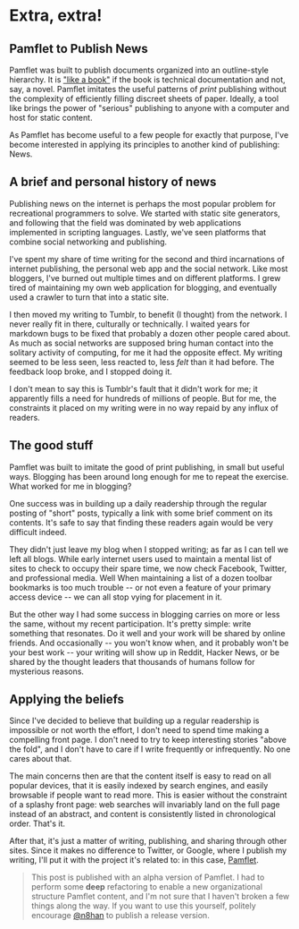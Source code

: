 Extra, extra! 
=============

Pamflet to Publish News
-----------------------

Pamflet was built to publish documents organized into an outline-style hierarchy. It is ["like a book"][1] if the book is technical documentation and not, say, a novel. Pamflet imitates the useful patterns of *print* publishing without the complexity of efficiently filling discreet sheets of paper. Ideally, a tool like brings the power of "serious" publishing to anyone with a computer and host for static content.

As Pamflet has become useful to a few people for exactly that purpose, I've become interested in applying its principles to another kind of publishing: News.

A brief and personal history of news
------------------------------------

Publishing news on the internet is perhaps the most popular problem for recreational programmers to solve. We started with static site generators, and following that the field was dominated by web applications implemented in scripting languages. Lastly, we've seen platforms that combine social networking and publishing.

I've spent my share of time writing for the second and third incarnations of internet publishing, the personal web app and the social network. Like most bloggers, I've burned out multiple times and on different platforms. I grew tired of maintaining my own web application for blogging, and eventually used a crawler to turn that into a static site.

I then moved my writing to Tumblr, to benefit (I thought) from the network. I never really fit in there, culturally or technically. I waited years for markdown bugs to be fixed that probably a dozen other people cared about. As much as social networks are supposed bring human contact into the solitary activity of computing, for me it had the opposite effect. My writing seemed to be less seen, less reacted to, less *felt* than it had before. The feedback loop broke, and I stopped doing it.

I don't mean to say this is Tumblr's fault that it didn't work for me; it apparently fills a need for hundreds of millions of people. But for me, the constraints it placed on my writing were in no way repaid by any influx of readers.

The good stuff
--------------

Pamflet was built to imitate the good of print publishing, in small but useful ways. Blogging has been around long enough for me to repeat the exercise. What worked for me in blogging?

One success was in building up a daily readership through the regular posting of "short" posts, typically a link with some brief comment on its contents. It's safe to say that finding these readers again would be very difficult indeed.

They didn't just leave my blog when I stopped writing; as far as I can tell we left all blogs. While early internet users used to maintain a mental list of sites to check to occupy their spare time, we now check Facebook, Twitter, and professional media. Well When maintaining a list of a dozen toolbar bookmarks is too much trouble -- or not even a feature of your primary access device -- we can all stop vying for placement in it.

But the other way I had some success in blogging carries on more or less the same, without my recent participation. It's pretty simple: write something that resonates. Do it well and your work will be shared by online friends. And occasionally -- you won't know when, and it probably won't be your best work -- your writing will show up in Reddit, Hacker News, or be shared by the thought leaders that thousands of humans follow for mysterious reasons.

Applying the beliefs
--------------------

Since I've decided to believe that building up a regular readership is impossible or not worth the effort, I don't need to spend time making a compelling front page. I don't need to try to keep interesting stories "above the fold", and I don't have to care if I write frequently or infrequently. No one cares about that.

The main concerns then are that the content itself is easy to read on all popular devices, that it is easily indexed by search engines, and easily browsable if people want to read more. This is easier without the constraint of a splashy front page: web searches will invariably land on the full page instead of an abstract, and content is consistently listed in chronological order. That's it.

After that, it's just a matter of writing, publishing, and sharing through other sites. Since it makes no difference to Twitter, or Google, where I publish my writing, I'll put it with the project it's related to: in this case, [Pamflet][2].

> This post is published with an alpha version of Pamflet. I had to perform some **deep** refactoring to enable a new organizational structure Pamflet content, and I'm not sure that I haven't broken a few things along the way. If you want to use this yourself, politely encourage <a href="https://twitter.com/n8han">@n8han</a> to publish a release version.


[1]: http://pamflet.databinder.net/Like+a+Book.html
[2]: http://pamflet.databinder.net/Pamflet.html

